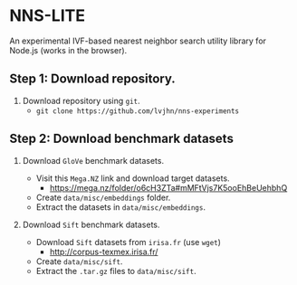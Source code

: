 # NNS-LITE
An experimental IVF-based nearest neighbor search utility library for Node.js 
(works in the browser). 

## Step 1: Download repository.
1. Download repository using `git`. 
    - `git clone https://github.com/lvjhn/nns-experiments`

## Step 2: Download benchmark datasets 
1. Download `GloVe` benchmark datasets. 
    - Visit this `Mega.NZ` link and download target datasets.
        - https://mega.nz/folder/o6cH3ZTa#mMFtVjs7K5ooEhBeUehbhQ
    - Create `data/misc/embeddings` folder. 
    - Extract the datasets in `data/misc/embeddings`.

1. Download `Sift` benchmark datasets. 
    - Download `Sift` datasets from `irisa.fr` (use `wget`)
        - http://corpus-texmex.irisa.fr/
    - Create `data/misc/sift`.
    - Extract the `.tar.gz` files to `data/misc/sift`.



